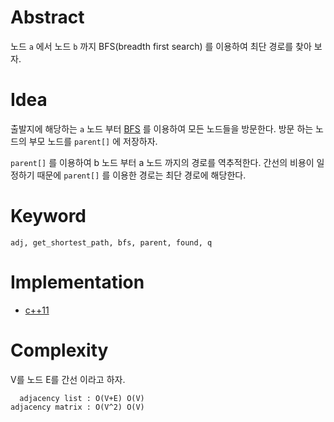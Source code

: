 # Abstract

노드 `a` 에서 노드 `b` 까지 BFS(breadth first search) 를 이용하여 최단 경로를
찾아 보자.

# Idea

출발지에 해당하는 `a` 노드 부터 [BFS](/fundamentals/graph/BFS/README.md) 를 이용하여 모든 노드들을
방문한다. 방문 하는 노드의 부모 노드를 `parent[]` 에 저장하자.

`parent[]` 를 이용하여 b 노드 부터 a 노드 까지의 경로를 역추적한다.  간선의
비용이 일정하기 때문에 `parent[]` 를 이용한 경로는 최단 경로에 해당한다.

# Keyword

```
adj, get_shortest_path, bfs, parent, found, q
```

# Implementation

* [c++11](a.cpp)

# Complexity

V를 노드 E를 간선 이라고 하자.

```
  adjacency list : O(V+E) O(V)
adjacency matrix : O(V^2) O(V)
```